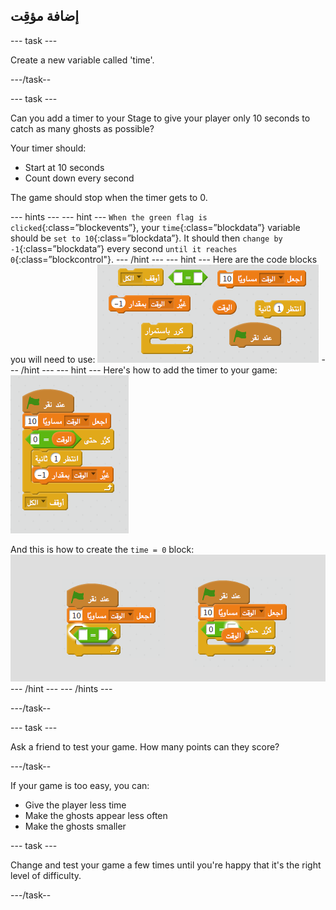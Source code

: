 ## إضافة مؤقِت

\--- task \---

Create a new variable called 'time'.

\---/task--

\--- task \---

Can you add a timer to your Stage to give your player only 10 seconds to catch as many ghosts as possible?

Your timer should:

+ Start at 10 seconds
+ Count down every second

The game should stop when the timer gets to 0.

\--- hints \--- \--- hint \--- `When the green flag is clicked`{:class=”blockevents”}, your `time`{:class=”blockdata”} variable should be `set to 10`{:class=”blockdata”}. It should then `change by -1`{:class=”blockdata”} every second `until it reaches 0`{:class=”blockcontrol"}. \--- /hint \--- \--- hint \--- Here are the code blocks you will need to use: ![screenshot](images/ghost-timer-blocks.png) \--- /hint \--- \--- hint \--- Here's how to add the timer to your game: ![لقطة الشاشة](images/ghost-timer-code.png)

And this is how to create the `time = 0` block: ![screenshot](images/ghost-timer-help.png) \--- /hint \--- \--- /hints \---

\---/task--

\--- task \---

Ask a friend to test your game. How many points can they score?

\---/task--

If your game is too easy, you can:

+ Give the player less time
+ Make the ghosts appear less often
+ Make the ghosts smaller

\--- task \---

Change and test your game a few times until you're happy that it's the right level of difficulty.

\---/task--